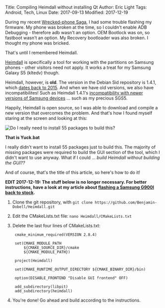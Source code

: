 Title: Compiling Heimdall without installing Qt
Author: Eric Light
Tags: Android, Tech, Linux
Date: 2017-09-13
Modified: 2017-12-19

During my recent [Wrecked-phone Saga]({filename}broken_phone.md), I had some trouble flashing my firmware.  My phone was broken at the time, so I couldn't enable ADB Debugging - therefore adb wasn't an option.  OEM Bootlock was on, so fastboot wasn't an option.  My Recovery bootloader was also broken.  I thought my phone was bricked.

That's until I remembered Heimdall.

[Heimdall](http://glassechidna.com.au/heimdall/) is specifically a tool for working with the partitions on Samsung phones - other visitors need not apply.  It works a treat for my Samsung Galaxy S5 (kltedv) though.

Heimdall, however, is **old**.  The version in the Debian Sid repository is 1.4.1, which [dates back to 2015](http://metadata.ftp-master.debian.org/changelogs/main/h/heimdall-flash/heimdall-flash_1.4.1-2_changelog).  And when we have old versions, we also have incompatibilites!  Such as Heimdall 1.4.1's [incompatibility with newer versions of Samsung devices](https://github.com/Benjamin-Dobell/Heimdall/issues/209) ... such as my precious SGS5.

Happily, Heimdall is open source, so I was able to download and compile a new version that overcomes the problem.  And that's how I found myself staring at the screen and looking at this:

![Do I really need to install 55 packages to build this?]({filename}/images/yuck.png)

**That is Yuck.bat**

I really didn't want to install 55 packages just to build this.  The majority of missing packages were required to build the GUI section of the tool, which I didn't want to use anyway.  What if I could ... _build Heimdall without building the GUI??_

And of course, that's the title of this article, so here's how to do it!

**EDIT 2017-12-19:  The stuff below is no longer necessary.  For better instructions, have a look at my article about [flashing a Samsung G900I back to stock]({filename}new_heimdall.md).**

1. Clone the git repository, with `git clone https://github.com/Benjamin-Dobell/Heimdall.git`

2. Edit the CMakeLists.txt file: `nano Heimdall/CMakeLists.txt`

3. Delete the last four lines of CMakeLists.txt:

        cmake_minimum_required(VERSION 2.8.4)

        set(CMAKE_MODULE_PATH
            ${CMAKE_SOURCE_DIR}/cmake
            ${CMAKE_MODULE_PATH})

        project(Heimdall)

        set(CMAKE_RUNTIME_OUTPUT_DIRECTORY ${CMAKE_BINARY_DIR}/bin)

        option(DISABLE_FRONTEND "Disable GUI frontend" OFF)

        add_subdirectory(libpit)
        add_subdirectory(heimdall)

4. You're done!  Go ahead and build according to the instructions.
